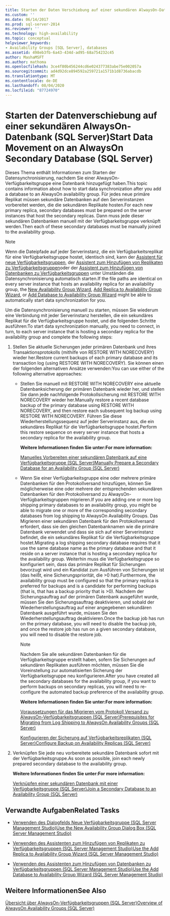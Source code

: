 ```yaml
---
title: Starten der Daten Verschiebung auf einer sekundären AlwaysOn-Datenbank (SQL Server) | Microsoft-Dokumentation
ms.custom: ''
ms.date: 06/14/2017
ms.prod: sql-server-2014
ms.reviewer: ''
ms.technology: high-availability
ms.topic: conceptual
helpviewer_keywords:
- Availability Groups [SQL Server], databases
ms.assetid: 498eb3fb-6a43-434d-ad95-68a754232c45
author: MashaMSFT
ms.author: mathoma
ms.openlocfilehash: 3ce4f80b456244cd6e024377383abe75e002057a
ms.sourcegitcommit: ad4d92dce894592a259721a1571b1d8736abacdb
ms.translationtype: MT
ms.contentlocale: de-DE
ms.lasthandoff: 08/04/2020
ms.locfileid: "87724970"
---
```

# <a name="start-data-movement-on-an-alwayson-secondary-database-sql-server"></a><span data-ttu-id="5fed9-102">Starten der Datenverschiebung auf einer sekundären AlwaysOn-Datenbank (SQL Server)</span><span class="sxs-lookup"><span data-stu-id="5fed9-102">Start Data Movement on an AlwaysOn Secondary Database (SQL Server)</span></span>
  <span data-ttu-id="5fed9-103">Dieses Thema enthält Informationen zum Starten der Datensynchronisierung, nachdem Sie einer AlwaysOn-Verfügbarkeitsgruppe eine Datenbank hinzugefügt haben.</span><span class="sxs-lookup"><span data-stu-id="5fed9-103">This topic contains information about how to start data synchronization after you add a database to an AlwaysOn availability group.</span></span> <span data-ttu-id="5fed9-104">Für jedes neue primäre Replikat müssen sekundäre Datenbanken auf den Serverinstanzen vorbereitet werden, die die sekundären Replikate hosten.</span><span class="sxs-lookup"><span data-stu-id="5fed9-104">For each new primary replica, secondary databases must be prepared on the server instances that host the secondary replicas.</span></span> <span data-ttu-id="5fed9-105">Dann muss jede dieser sekundären Datenbanken manuell mit der Verfügbarkeitsgruppe verknüpft werden.</span><span class="sxs-lookup"><span data-stu-id="5fed9-105">Then each of these secondary databases must be manually joined to the availability group.</span></span>  
  
> [!NOTE]  
>  <span data-ttu-id="5fed9-106">Wenn die Dateipfade auf jeder Serverinstanz, die ein Verfügbarkeitsreplikat für eine Verfügbarkeitsgruppe hostet, identisch sind, kann der [Assistent für neue Verfügbarkeitsgruppen](use-the-availability-group-wizard-sql-server-management-studio.md), der [Assistent zum Hinzufügen von Replikaten zu Verfügbarkeitsgruppen](use-the-add-replica-to-availability-group-wizard-sql-server-management-studio.md)oder der [Assistent zum Hinzufügen von Datenbanken zu Verfügbarkeitsgruppen](availability-group-add-database-to-group-wizard.md) unter Umständen die Datensynchronisierung automatisch starten.</span><span class="sxs-lookup"><span data-stu-id="5fed9-106">If the file paths are identical on every server instance that hosts an availability replica for an availability group, the [New Availability Group Wizard](use-the-availability-group-wizard-sql-server-management-studio.md), [Add Replica to Availability Group Wizard](use-the-add-replica-to-availability-group-wizard-sql-server-management-studio.md), or [Add Database to Availability Group Wizard](availability-group-add-database-to-group-wizard.md) might be able to automatically start data synchronization for you.</span></span>  
  
 <span data-ttu-id="5fed9-107">Um die Datensynchronisierung manuell zu starten, müssen Sie wiederum eine Verbindung mit jeder Serverinstanz herstellen, die ein sekundäres Replikat für die Verfügbarkeitsgruppe hostet, und die folgenden Schritte ausführen:</span><span class="sxs-lookup"><span data-stu-id="5fed9-107">To start data synchronization manually, you need to connect, in turn, to each server instance that is hosting a secondary replica for the availability group and complete the following steps:</span></span>  
  
1.  <span data-ttu-id="5fed9-108">Stellen Sie aktuelle Sicherungen jeder primären Datenbank und ihres Transaktionsprotokolls (mithilfe von RESTORE WITH NORECOVERY) wieder her.</span><span class="sxs-lookup"><span data-stu-id="5fed9-108">Restore current backups of each primary database and its transaction log (using RESTORE WITH NORECOVERY).</span></span> <span data-ttu-id="5fed9-109">Sie können einen der folgenden alternativen Ansätze verwenden:</span><span class="sxs-lookup"><span data-stu-id="5fed9-109">You can use either of the following alternative approaches:</span></span>  
  
    -   <span data-ttu-id="5fed9-110">Stellen Sie manuell mit RESTORE WITH NORECOVERY eine aktuelle Datenbanksicherung der primären Datenbank wieder her, und stellen Sie dann jede nachfolgende Protokollsicherung mit RESTORE WITH NORECOVERY wieder her.</span><span class="sxs-lookup"><span data-stu-id="5fed9-110">Manually restore a recent database backup of the primary database using RESTORE WITH NORECOVERY, and then restore each subsequent log backup using RESTORE WITH NORECOVERY.</span></span> <span data-ttu-id="5fed9-111">Führen Sie diese Wiederherstellungssequenz auf jeder Serverinstanz aus, die ein sekundäres Replikat für die Verfügbarkeitsgruppe hostet.</span><span class="sxs-lookup"><span data-stu-id="5fed9-111">Perform this restore sequence on every server instance that hosts a secondary replica for the availability group.</span></span>  
  
         <span data-ttu-id="5fed9-112">**Weitere Informationen finden Sie unter:**</span><span class="sxs-lookup"><span data-stu-id="5fed9-112">**For more information:**</span></span>  
  
         [<span data-ttu-id="5fed9-113">Manuelles Vorbereiten einer sekundären Datenbank auf eine Verfügbarkeitsgruppe &#40;SQL Server&#41;</span><span class="sxs-lookup"><span data-stu-id="5fed9-113">Manually Prepare a Secondary Database for an Availability Group &#40;SQL Server&#41;</span></span>](manually-prepare-a-secondary-database-for-an-availability-group-sql-server.md)  
  
    -   <span data-ttu-id="5fed9-114">Wenn Sie einer Verfügbarkeitsgruppe eine oder mehrere primäre Datenbanken für den Protokollversand hinzufügen, können Sie möglicherweise eine oder mehrere der entsprechenden sekundären Datenbanken für den Protokollversand zu AlwaysOn-Verfügbarkeitsgruppen migrieren.</span><span class="sxs-lookup"><span data-stu-id="5fed9-114">If you are adding one or more log shipping primary databases to an availability group, you might be able to migrate one or more of the corresponding secondary databases from log shipping to AlwaysOn Availability Groups.</span></span> <span data-ttu-id="5fed9-115">Das Migrieren einer sekundären Datenbank für den Protokollversand erfordert, dass sie den gleichen Datenbanknamen wie die primäre Datenbank verwendet und dass sie sich auf einer Serverinstanz befindet, die ein sekundäres Replikat für die Verfügbarkeitsgruppe hostet.</span><span class="sxs-lookup"><span data-stu-id="5fed9-115">Migrating a log shipping secondary database requires that it use the same database name as the primary database and that it reside on a server instance that is hosting a secondary replica for the availability group.</span></span> <span data-ttu-id="5fed9-116">Weiterhin muss die Verfügbarkeitsgruppe so konfiguriert sein, dass das primäre Replikat für Sicherungen bevorzugt wird und ein Kandidat zum Ausführen von Sicherungen ist (das heißt, eine Sicherungspriorität, die >0 hat).</span><span class="sxs-lookup"><span data-stu-id="5fed9-116">Furthermore, the availability group must be configured so that the primary replica is preferred for backups and is a candidate for performing backups (that is, that has a backup priority that is >0).</span></span> <span data-ttu-id="5fed9-117">Nachdem der Sicherungsauftrag auf der primären Datenbank ausgeführt wurde, müssen Sie den Sicherungsauftrag deaktivieren, und sobald der Wiederherstellungsauftrag auf einer angegebenen sekundären Datenbank ausgeführt wurde, müssen Sie den Wiederherstellungsauftrag deaktivieren.</span><span class="sxs-lookup"><span data-stu-id="5fed9-117">Once the backup job has run on the primary database, you will need to disable the backup job, and once the restore job has run on a given secondary database, you will need to disable the restore job.</span></span>  
  
        > [!NOTE]  
        >  <span data-ttu-id="5fed9-118">Nachdem Sie alle sekundären Datenbanken für die Verfügbarkeitsgruppe erstellt haben, sofern Sie Sicherungen auf sekundären Replikaten ausführen möchten, müssen Sie die Voreinstellung zur automatisierten Sicherung der Verfügbarkeitsgruppe neu konfigurieren.</span><span class="sxs-lookup"><span data-stu-id="5fed9-118">After you have created all the secondary databases for the availability group, if you want to perform backups on secondary replicas, you will need to re-configure the automated backup preference of the availability group.</span></span>  
  
         <span data-ttu-id="5fed9-119">**Weitere Informationen finden Sie unter:**</span><span class="sxs-lookup"><span data-stu-id="5fed9-119">**For more information:**</span></span>  
  
         [<span data-ttu-id="5fed9-120">Voraussetzungen für das Migrieren vom Protokoll Versand zu AlwaysOn-Verfügbarkeitsgruppen &#40;SQL Server&#41;</span><span class="sxs-lookup"><span data-stu-id="5fed9-120">Prerequisites for Migrating from Log Shipping to AlwaysOn Availability Groups &#40;SQL Server&#41;</span></span>](prereqs-migrating-log-shipping-to-always-on-availability-groups.md)  
  
         [<span data-ttu-id="5fed9-121">Konfigurieren der Sicherung auf Verfügbarkeitsreplikaten &#40;SQL Server&#41;</span><span class="sxs-lookup"><span data-stu-id="5fed9-121">Configure Backup on Availability Replicas &#40;SQL Server&#41;</span></span>](configure-backup-on-availability-replicas-sql-server.md)  
  
2.  <span data-ttu-id="5fed9-122">Verknüpfen Sie jede neu vorbereitete sekundäre Datenbank sofort mit der Verfügbarkeitsgruppe.</span><span class="sxs-lookup"><span data-stu-id="5fed9-122">As soon as possible, join each newly prepared secondary database to the availability group.</span></span>  
  
     <span data-ttu-id="5fed9-123">**Weitere Informationen finden Sie unter:**</span><span class="sxs-lookup"><span data-stu-id="5fed9-123">**For more information:**</span></span>  
  
     [<span data-ttu-id="5fed9-124">Verknüpfen einer sekundären Datenbank mit einer Verfügbarkeitsgruppe &#40;SQL Server&#41;</span><span class="sxs-lookup"><span data-stu-id="5fed9-124">Join a Secondary Database to an Availability Group &#40;SQL Server&#41;</span></span>](join-a-secondary-database-to-an-availability-group-sql-server.md)  
  
##  <a name="related-tasks"></a><a name="LaunchWiz"></a> <span data-ttu-id="5fed9-125">Verwandte Aufgaben</span><span class="sxs-lookup"><span data-stu-id="5fed9-125">Related Tasks</span></span>  
  
-   [<span data-ttu-id="5fed9-126">Verwenden des Dialogfelds Neue Verfügbarkeitsgruppe &#40;SQL Server Management Studio&#41;</span><span class="sxs-lookup"><span data-stu-id="5fed9-126">Use the New Availability Group Dialog Box &#40;SQL Server Management Studio&#41;</span></span>](use-the-new-availability-group-dialog-box-sql-server-management-studio.md)  
  
-   [<span data-ttu-id="5fed9-127">Verwenden des Assistenten zum Hinzufügen von Replikaten zu Verfügbarkeitsgruppen &#40;SQL Server Management Studio&#41;</span><span class="sxs-lookup"><span data-stu-id="5fed9-127">Use the Add Replica to Availability Group Wizard &#40;SQL Server Management Studio&#41;</span></span>](use-the-add-replica-to-availability-group-wizard-sql-server-management-studio.md)  
  
-   [<span data-ttu-id="5fed9-128">Verwenden des Assistenten zum Hinzufügen von Datenbanken zu Verfügbarkeitsgruppen &#40;SQL Server Management Studio&#41;</span><span class="sxs-lookup"><span data-stu-id="5fed9-128">Use the Add Database to Availability Group Wizard &#40;SQL Server Management Studio&#41;</span></span>](availability-group-add-database-to-group-wizard.md)  
  
## <a name="see-also"></a><span data-ttu-id="5fed9-129">Weitere Informationen</span><span class="sxs-lookup"><span data-stu-id="5fed9-129">See Also</span></span>  
 [<span data-ttu-id="5fed9-130">Übersicht über AlwaysOn-Verfügbarkeitsgruppen &#40;SQL Server&#41;</span><span class="sxs-lookup"><span data-stu-id="5fed9-130">Overview of AlwaysOn Availability Groups &#40;SQL Server&#41;</span></span>](overview-of-always-on-availability-groups-sql-server.md)  
  
  
